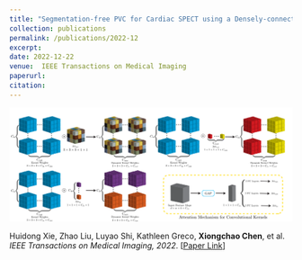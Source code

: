 ```yaml
---
title: "Segmentation-free PVC for Cardiac SPECT using a Densely-connected Multi-dimensional Dynamic Network"
collection: publications
permalink: /publications/2022-12
excerpt: 
date: 2022-12-22
venue:  IEEE Transactions on Medical Imaging
paperurl:  
citation: 
---
```

<p align="center">
  <img width="750" src="../figures/2022-TMI-Xie.png">
</p>
<!-- ![](../figures/2022-TMI-Xie.png)   -->

Huidong Xie, Zhao Liu, Luyao Shi, Kathleen Greco, **Xiongchao Chen**, et al. *IEEE Transactions on Medical Imaging, 2022*. 
[[Paper Link](https://ieeexplore.ieee.org/document/9969636)]
